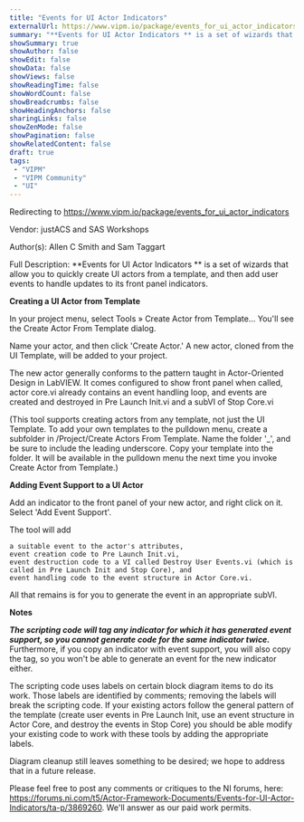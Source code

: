 ```yaml
---
title: "Events for UI Actor Indicators"
externalUrl: https://www.vipm.io/package/events_for_ui_actor_indicators
summary: "**Events for UI Actor Indicators ** is a set of wizards that allow you to quickly create UI actors from a template, and then add user events to handle updates to its front panel indicators."
showSummary: true
showAuthor: false
showEdit: false
showData: false
showViews: false
showReadingTime: false
showWordCount: false
showBreadcrumbs: false
showHeadingAnchors: false
sharingLinks: false
showZenMode: false
showPagination: false
showRelatedContent: false
draft: true
tags:
 - "VIPM"
 - "VIPM Community"
 - "UI"
---
```


Redirecting to https://www.vipm.io/package/events_for_ui_actor_indicators

Vendor: justACS and SAS Workshops

Author(s): Allen C Smith and Sam Taggart
 
Full Description:
**Events for UI Actor Indicators ** is a set of wizards that allow you to quickly create UI actors from a template, and then add user events to handle updates to its front panel indicators.

**Creating a UI Actor from Template**

In your project menu, select Tools » Create Actor from Template...  You'll see the Create Actor From Template dialog.

Name your actor, and then click 'Create Actor.'  A new actor, cloned from the UI Template, will be added to your project. 

The new actor generally conforms to the pattern taught in Actor-Oriented Design in LabVIEW.  It comes configured to show front panel when called, actor core.vi already contains an event handling loop, and events are created and destroyed in Pre Launch Init.vi and a subVI of Stop Core.vi

(This tool supports creating actors from any template, not just the UI Template.  To add your own templates to the pulldown menu, create a subfolder in <LabVIEW>/Project/Create Actors From Template.  Name the folder '_<My Template Name>', and be sure to include the leading underscore.  Copy your template into the folder.  It will be available in the pulldown menu the next time you invoke Create Actor from Template.)

**Adding Event Support to a UI Actor**

Add an indicator to the front panel of your new actor, and right click on it.  Select 'Add Event Support'.

The tool will add

    a suitable event to the actor's attributes,
    event creation code to Pre Launch Init.vi,
    event destruction code to a VI called Destroy User Events.vi (which is called in Pre Launch Init and Stop Core), and
    event handling code to the event structure in Actor Core.vi.

All that remains is for you to generate the event in an appropriate subVI.

**Notes**

***The scripting code will tag any indicator for which it has generated event support, so you cannot generate code for the same indicator twice.***  Furthermore, if you copy an indicator with event support, you will also copy the tag, so you won't be able to generate an event for the new indicator either.

The scripting code uses labels on certain block diagram items to do its work.  Those labels are identified by comments; removing the labels will break the scripting code.  If your existing actors follow the general pattern of the template (create user events in Pre Launch Init, use an event structure in Actor Core, and destroy the events in Stop Core) you should be able modify your existing code to work with these tools by adding the appropriate labels.

Diagram cleanup still leaves something to be desired; we hope to address that in a future release.

Please feel free to post any comments or critiques to the NI forums, here:  https://forums.ni.com/t5/Actor-Framework-Documents/Events-for-UI-Actor-Indicators/ta-p/3869260.  We'll answer as our paid work permits.